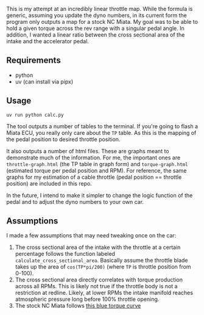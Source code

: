 This is my attempt at an incredibly linear throttle map. While the formula is generic, assuming you update the dyno numbers, in its current form the program only outputs a map for a stock NC Miata.
My goal was to be able to hold a given torque across the rev range with a singular
pedal angle. In addition, I wanted a linear ratio between the cross sectional
area of the intake and the accelerator pedal.

## Requirements

- python
- uv (can install via pipx)

## Usage

`uv run python calc.py`

The tool outputs a number of tables to the terminal. If you're going to flash a Miata ECU, you really only care about the `TP` table. As this is the mapping of the pedal position to desired throttle position.

It also outputs a number of html files. These are graphs meant to demonstrate much of the information. For me, the important ones are `throttle-graph.html` (the TP table in graph form) and `torque-graph.html` (estimated torque per pedal position and RPM). For reference, the same graphs for my estimation of a cable throttle (pedal position == throttle position) are included in this repo.

In the future, I intend to make it simpler to change the logic function of the pedal and to adjust the dyno numbers to your own car.

## Assumptions

I made a few assumptions that may need tweaking once on the car:

1. The cross sectional area of the intake with the throttle at a certain percentage follows the function labeled `calculate_cross_sectional_area`. Basically assume the throttle blade takes up the area of `cos(TP*pi/200)` (where `TP` is throttle position from 0-100).
2. The cross sectional area directly correlates with torque production across all RPMs. This is likely not true if the throttle body is not a restriction at redline. Likely, at lower RPMs the intake manifold reaches atmospheric pressure long before 100% throttle opening.
3. The stock NC Miata follows [this blue torque curve](https://forum.miata.net/vb/showthread.php?t=466026)